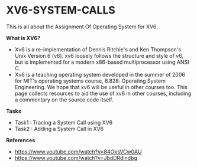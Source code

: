 # XV6-SYSTEM-CALLS

This is all about the Assignment Of Operating System for XV6.

**What is XV6?**   
* Xv6 is a re-implementation of Dennis Ritchie's and Ken Thompson's Unix
  Version 6 (v6).  xv6 loosely follows the structure and style of v6,
  but is implemented for a modern x86-based multiprocessor using ANSI C.
* Xv6 is a teaching operating system developed in the summer of 2006 for MIT's operating systems course, 6.828: Operating System Engineering. We hope that xv6 will be useful in other courses too. This page collects resources to aid the use of xv6 in other courses, including a commentary on the source code itself.


**Tasks**
* Task1 : Tracing a System Call using XV6
* Task2 : Adding a System Call in XV6


**References**
* https://www.youtube.com/watch?v=84OksVCw0AU
* https://www.youtube.com/watch?v=JbdDRdindbg



